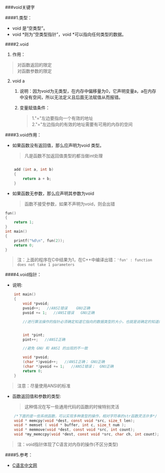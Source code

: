 ###void关键字

####1.类型：

- void 是“空类型”。
- void *则为“空类型指针”，void *可以指向任何类型的数据。

####2.void
1. 作用：
> 对函数返回的限定	
> 对函数参数的限定

2. void a
	1. 说明：因为void为无类型，在内存中偏移量为0，它声明变量a，a在内存中没有空间，所以无法定义且后面无法赋值从而报错。

	2. 变量赋值条件：
		
		> 1."="左边要指向一个有效的地址		
		> 2."="左边指向的有效的地址需要有可用的内存的空间

####3.void作用：

- 如果函数没有返回值，那么应声明为void 类型。

	> 凡是函数不加返回值类型的都当做int处理

```c

	add (int a, int b)
	{
		return a + b;
	}

```

- 如果函数无参数，那么应声明其参数为void

	> 函数不接受参数，如果不声明为void，则会出错

```c
fun()
{
	return 1;
}
int main()
{
	printf("%d\n", fun(2));
	return 0;
}
```

> 注：上面的程序在C中结果为1，在C++中编译出错：`'fun' : function does not take 1 parameters`

####4.void指针：

- 说明:

```c
	int main()
	{
		void *pvoid;
		pvoid++;   //ANSI错误    GNU正确
		pvoid += 1;   //ANSI错误   GNU正确

		//进行算法操作的指针必须确定知道它指向的数据类型的大小，也就是说确定的知道内存目的地址的确切值


		int *pint;
		pint++;   //ANSI正确

		//避免 GNU 和 ANSI 的出现的不一致

		void *pvoid;
		(char *)pvoid++;   //ANSI正确； GNU正确
		(char *)pvoid += 1;   //ANSI错误；  GNU正确
		return 0;
	}
```
> 注意：尽量使用ANSI的标准

- 函数返回值和参数的类型:

	> 这种情况在写一些通用代码的函数的时候特别灵活

```c
	/*下面的是一些系统函数，可以实现多种类型的操作，相对字符串的str函数灵活许多*/
	void * memcpy(void *dest, const void *src, size_t len);
	void * memset ( void * buffer, int c, size_t num );
	void * memmove(void *dest, const void *src, int count);
	void *my_memccpy(void *dest, const void *src, char ch, int count);
```
> 注：void指针体现了C语言对内存的操作(不区分类型)

####5.参考：
- [C语言中文网](http://c.biancheng.net/)